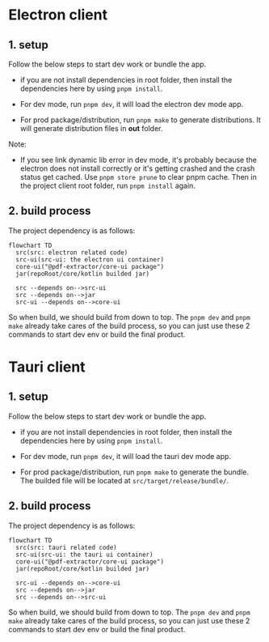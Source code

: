 # Electron client

## 1. setup

Follow the below steps to start dev work or bundle the app.

- if you are not install dependencies in root folder, then install the dependencies here by using `pnpm install`.

- For dev mode, run `pnpm dev`, it will load the electron dev mode app.

- For prod package/distribution, run `pnpm make` to generate distributions. It will generate distribution files in **out** folder.

Note:

- If you see link dynamic lib error in dev mode, it's probably because the electron does not install correctly or it's getting crashed and the crash status get cached. Use `pnpm store prune` to clear pnpm cache. Then in the project client root folder, run `pnpm install` again.

## 2. build process

The project dependency is as follows:

```mermaid
flowchart TD
  src(src: electron related code)
  src-ui(src-ui: the electron ui container)
  core-ui("@pdf-extractor/core-ui package")
  jar(repoRoot/core/kotlin builded jar)

  src --depends on-->src-ui
  src --depends on-->jar
  src-ui --depends on-->core-ui
```

So when build, we should build from down to top. The `pnpm dev` and `pnpm make` already take cares of the build process, so you can just use these 2 commands to start dev env or build the final product.

# Tauri client

## 1. setup

Follow the below steps to start dev work or bundle the app.

- if you are not install dependencies in root folder, then install the dependencies here by using `pnpm install`.
- For dev mode, run `pnpm dev`, it will load the tauri dev mode app.

- For prod package/distribution, run `pnpm make` to generate the bundle. The builded file will be located at `src/target/release/bundle/`.

## 2. build process

The project dependency is as follows:

```mermaid
flowchart TD
  src(src: tauri related code)
  src-ui(src-ui: the tauri ui container)
  core-ui("@pdf-extractor/core-ui package")
  jar(repoRoot/core/kotlin builded jar)

  src-ui --depends on-->core-ui
  src --depends on-->jar
  src --depends on-->src-ui
```

So when build, we should build from down to top. The `pnpm dev` and `pnpm make` already take cares of the build process, so you can just use these 2 commands to start dev env or build the final product.
